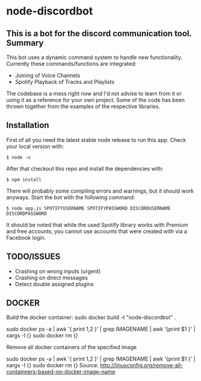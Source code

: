 # node-discordbot
This is a bot for the discord communication tool.
Summary
-------
This bot uses a dynamic command system to handle new functionality. Currently
these commands/functions are integrated:

  - Joining of Voice Channels
  - Spotify Playback of Tracks and Playlists

The codebase is a mess right now and I'd not advise to learn from it or using it
as a reference for your own project. Some of the code has been thrown together
from the examples of the respective libraries.

Installation
------------

First of all you need the latest stable node release to run this app.
Check your local version with:

    $ node -v

After that checkout this repo and install the dependencies with:

    $ npm install

There will probably some compiling errors and warnings, but it should work
anyways.
Start the bot with the following command:

    $ node app.js SPOTIFYUSERNAME SPOTIFYPASSWORD DISCORDUSERNAME DISCORDPASSWORD

It should be noted that while the used Spotify library works with Premium and
free accounts, you cannot use accounts that were created with via a Facebook login.


TODO/ISSUES
-----------

- Crashing on wrong inputs (urgent)
- Crashing on direct messages
- Detect double assigned plugins


DOCKER
------

Build the docker container:
sudo docker build -t "node-discordbot" .

sudo docker ps -a | awk '{ print $1,$2 }' | grep IMAGENAME | awk '{print $1 }' | xargs -I {} sudo docker rm {}

Remove all docker containers of the specified image

sudo docker ps -a | awk '{ print $1,$2 }' | grep IMAGENAME | awk '{print $1 }' | xargs -I {} sudo docker rm {}
Source: http://linuxconfig.org/remove-all-containners-based-on-docker-image-name
